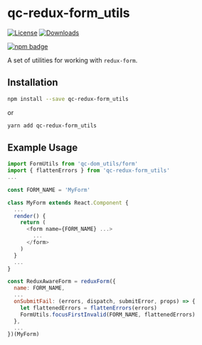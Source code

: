 # qc-redux-form_utils

[![License][license-image]][license-url]
[![Downloads][downloads-image]][downloads-url]

[![npm badge][npm-badge-png]][package-url]

A set of utilities for working with `redux-form`.


## Installation

```sh
npm install --save qc-redux-form_utils
```

or

```sh
yarn add qc-redux-form_utils
```


## Example Usage

```js
import FormUtils from 'qc-dom_utils/form'
import { flattenErrors } from 'qc-redux-form_utils'
...

const FORM_NAME = 'MyForm'

class MyForm extends React.Component {
  ...
  render() {
    return (
      <form name={FORM_NAME} ...>
        ...
      </form>
    )
  }
  ...
}

const ReduxAwareForm = reduxForm({
  name: FORM_NAME,
  ...
  onSubmitFail: (errors, dispatch, submitError, props) => {
    let flattenedErrors = flattenErrors(errors)
    FormUtils.focusFirstInvalid(FORM_NAME, flattenedErrors)
  },
  ...
})(MyForm)
```


[downloads-image]: http://img.shields.io/npm/dm/qc-redux-form_utils.svg
[downloads-url]: http://npm-stat.com/charts.html?package=qc-redux-form_utils
[license-image]: http://img.shields.io/npm/l/qc-redux-form_utils.svg
[license-url]: LICENSE
[npm-badge-png]: https://nodei.co/npm/qc-redux-form_utils.png?downloads=true&stars=true
[package-url]: https://npmjs.org/package/qc-redux-form_utils
